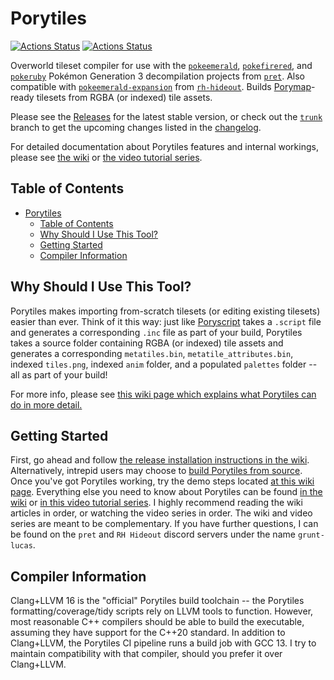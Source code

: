 # Porytiles

[![Actions Status](https://github.com/grunt-lucas/porytiles/workflows/Porytiles%20Develop%20Branch%20Build/badge.svg)](https://github.com/grunt-lucas/porytiles/actions)
[![Actions Status](https://github.com/grunt-lucas/porytiles/workflows/Porytiles%20Nightly%20Release/badge.svg)](https://github.com/grunt-lucas/porytiles/actions)

Overworld tileset compiler for use with the [`pokeemerald`](https://github.com/pret/pokeemerald),
[`pokefirered`](https://github.com/pret/pokefirered), and [`pokeruby`](https://github.com/pret/pokeruby) Pokémon
Generation 3 decompilation projects from [`pret`](https://github.com/pret). Also compatible with
[`pokeemerald-expansion`](https://github.com/rh-hideout/pokeemerald-expansion) from [`rh-hideout`](https://github.com/rh-hideout).
Builds [Porymap](https://github.com/huderlem/porymap)-ready tilesets from RGBA (or indexed) tile assets.

Please see the [Releases](https://github.com/grunt-lucas/porytiles/releases) for the latest stable version, or check out
the [`trunk`](https://github.com/grunt-lucas/porytiles/tree/trunk) branch to get the upcoming changes listed in the
[changelog](https://github.com/grunt-lucas/porytiles/blob/trunk/CHANGELOG.md).

For detailed documentation about Porytiles features and internal workings, please see
[the wiki](https://github.com/grunt-lucas/porytiles/wiki) or [the video tutorial series](https://www.youtube.com/watch?v=dQw4w9WgXcQ).

## Table of Contents
- [Porytiles](#porytiles)
  - [Table of Contents](#table-of-contents)
  - [Why Should I Use This Tool?](#why-should-i-use-this-tool)
  - [Getting Started](#getting-started)
  - [Compiler Information](#compiler-information)

## Why Should I Use This Tool?

Porytiles makes importing from-scratch tilesets (or editing existing tilesets) easier than ever. Think of it this way:
just like [Poryscript](https://github.com/huderlem/poryscript) takes a `.script` file and generates a corresponding `.inc`
file as part of your build, Porytiles takes a source folder containing RGBA (or indexed) tile assets and generates a
corresponding `metatiles.bin`, `metatile_attributes.bin`, indexed `tiles.png`, indexed `anim` folder, and a populated
`palettes` folder -- all as part of your build!

For more info, please see
[this wiki page which explains what Porytiles can do in more detail.](https://github.com/grunt-lucas/porytiles/wiki/Why-Should-I-Use-This-Tool%3F)

## Getting Started

First, go ahead and follow [the release installation instructions in the wiki](https://github.com/grunt-lucas/porytiles/wiki/Installing-A-Release).
Alternatively, intrepid users may choose to [build Porytiles from source](https://github.com/grunt-lucas/porytiles/wiki/Building-From-Source).
Once you've got Porytiles working, try the demo steps located [at this wiki page](https://github.com/grunt-lucas/porytiles/wiki/My-First-Demo).
Everything else you need to know about Porytiles can be found [in the wiki](https://github.com/grunt-lucas/porytiles/wiki)
or [in this video tutorial series](https://www.youtube.com/watch?v=dQw4w9WgXcQ). I highly recommend reading the wiki
articles in order, or watching the video series in order. The wiki and video series are meant to be complementary. If
you have further questions, I can be found on the `pret` and `RH Hideout` discord servers under the name `grunt-lucas`.

## Compiler Information

Clang+LLVM 16 is the "official" Porytiles build toolchain -- the Porytiles formatting/coverage/tidy scripts rely on LLVM
tools to function. However, most reasonable C++ compilers should be able to build the executable, assuming they have
support for the C++20 standard. In addition to Clang+LLVM, the Porytiles CI pipeline runs a build job with GCC 13. I
try to maintain compatibility with that compiler, should you prefer it over Clang+LLVM.
